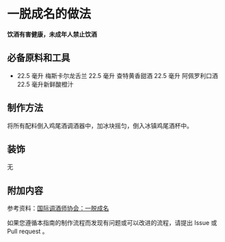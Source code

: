 
# 一脱成名的做法

**饮酒有害健康，未成年人禁止饮酒**

## 必备原料和工具

- 22.5 毫升 梅斯卡尔龙舌兰 22.5 毫升 查特黄香甜酒 22.5 毫升 阿佩罗利口酒 22.5 毫升新鲜酸橙汁


## 制作方法

将所有配料倒入鸡尾酒调酒器中，加冰块摇匀，倒入冰镇鸡尾酒杯中。

## 装饰

无

## 附加内容

参考资料：[国际调酒师协会：一脱成名](https://iba-world.com/naked-and-famous/)

如果您遵循本指南的制作流程而发现有问题或可以改进的流程，请提出 Issue 或 Pull request 。
